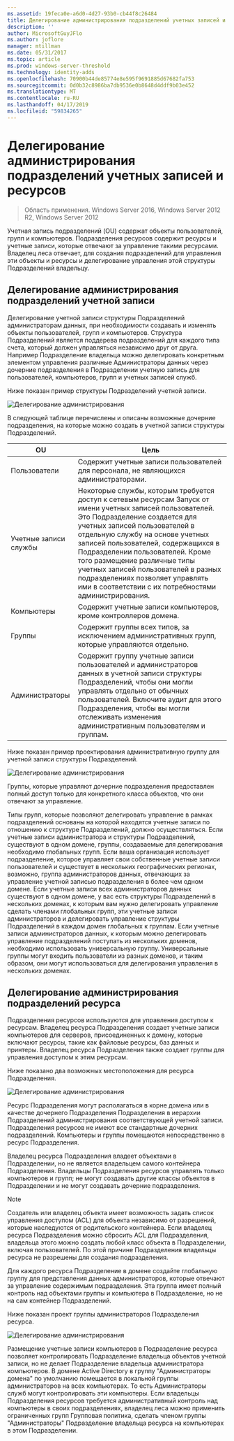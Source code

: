 ```yaml
---
ms.assetid: 19feca0e-a6d0-4d27-93b0-cb44f8c26484
title: Делегирование администрирования подразделений учетных записей и ресурсов
description: ''
author: MicrosoftGuyJFlo
ms.author: joflore
manager: mtillman
ms.date: 05/31/2017
ms.topic: article
ms.prod: windows-server-threshold
ms.technology: identity-adds
ms.openlocfilehash: 70900b44de85774e8e595f9691885d67682fa753
ms.sourcegitcommit: 0d0b32c8986ba7db9536e0b8648d4ddf9b03e452
ms.translationtype: MT
ms.contentlocale: ru-RU
ms.lasthandoff: 04/17/2019
ms.locfileid: "59834265"
---
```

# <a name="delegating-administration-of-account-ous-and-resource-ous"></a>Делегирование администрирования подразделений учетных записей и ресурсов

>Область применения. Windows Server 2016, Windows Server 2012 R2, Windows Server 2012

Учетная запись подразделений (OU) содержат объекты пользователей, групп и компьютеров. Подразделения ресурсов содержит ресурсы и учетные записи, которые отвечают за управление такими ресурсами. Владелец леса отвечает, для создания подразделений для управления эти объекты и ресурсы и делегирование управления этой структуры Подразделений владельцу.  
  
## <a name="delegating-administration-of-account-ous"></a>Делегирование администрирования подразделений учетной записи  
Делегирование учетной записи структуры Подразделений администраторам данных, при необходимости создавать и изменять объекты пользователей, групп и компьютеров. Структура Подразделений является поддерева подразделений для каждого типа счета, который должен управляться независимо друг от друга. Например Подразделение владельца можно делегировать конкретным элементом управления различные Администраторы данных через дочерние подразделения в Подразделении учетную запись для пользователей, компьютеров, групп и учетных записей служб.  
  
Ниже показан пример структуры Подразделений учетной записи.  
  
![Делегирование администрирования](media/Delegating-Administration-of-Account-OUs-and-Resource-OUs/66d38fbe-e8eb-42d7-abab-9526243bf6d9.gif)  
  
В следующей таблице перечислены и описаны возможные дочерние подразделения, на которые можно создать в учетной записи структуры Подразделений.  
  
|OU|Цель|  
|------|-----------|  
|Пользователи|Содержит учетные записи пользователей для персонала, не являющихся администраторами.|  
|Учетные записи службы|Некоторые службы, которым требуется доступ к сетевым ресурсам Запуск от имени учетных записей пользователей. Это Подразделение создается для учетных записей пользователей в отдельную службу на основе учетных записей пользователей, содержащихся в Подразделении пользователей. Кроме того размещение различные типы учетных записей пользователей в разных подразделениях позволяет управлять ими в соответствии с их потребностями администрирования.|  
|Компьютеры|Содержит учетные записи компьютеров, кроме контроллеров домена.|  
|Группы|Содержит группы всех типов, за исключением административных групп, которые управляются отдельно.|  
|Администраторы|Содержит группу учетные записи пользователей и администраторов данных в учетной записи структуры Подразделений, чтобы они могли управлять отдельно от обычных пользователей. Включите аудит для этого Подразделения, чтобы вы могли отслеживать изменения административным пользователям и группам.|  
  
Ниже показан пример проектирования административную группу для учетной записи структуры Подразделений.  
  
![Делегирование администрирования](media/Delegating-Administration-of-Account-OUs-and-Resource-OUs/be2cd2d2-6956-429c-a53a-369e6fe40b2b.gif)  
  
Группы, которые управляют дочерние подразделения предоставлен полный доступ только для конкретного класса объектов, что они отвечают за управление.  
  
Типы групп, которые позволяют делегировать управление в рамках подразделений основаны на которой находятся учетные записи по отношению к структуре Подразделений, должно осуществляться. Если учетные записи администратора и структуры Подразделений, существуют в одном домене, группы, создаваемые для делегирования необходимо глобальных групп. Если ваша организация использует подразделение, которое управляет свои собственные учетные записи пользователей и существует в нескольких географических регионах, возможно, группа администраторов данных, отвечающих за управление учетной записью подразделения в более чем одном домене. Если учетные записи всех администраторов данных существуют в одном домене, у вас есть структуры Подразделений в нескольких доменах, к которым вам нужно делегировать управление сделать членами глобальных групп, эти учетные записи администраторов и делегировать управление структуры Подразделений в каждом домен глобальных к группам. Если учетные записи администраторов данных, к которым можно делегировать управление подразделений поступать из нескольких доменов, необходимо использовать универсальную группу. Универсальные группы могут входить пользователи из разных доменов, и таким образом, они могут использоваться для делегирования управления в нескольких доменах.  
  
## <a name="delegating-administration-of-resource-ous"></a>Делегирование администрирования подразделений ресурса  
Подразделения ресурсов используются для управления доступом к ресурсам. Владелец ресурса Подразделения создает учетные записи компьютеров для серверов, присоединенных к домену, которые включают ресурсы, такие как файловые ресурсы, баз данных и принтеры. Владелец ресурса Подразделения также создает группы для управления доступом к этим ресурсам.  
  
Ниже показано два возможных местоположения для ресурса Подразделения.  
  
![Делегирование администрирования](media/Delegating-Administration-of-Account-OUs-and-Resource-OUs/6667a5ce-34d6-48a9-9974-b823ba70e2af.gif)  
  
Ресурс Подразделения могут располагаться в корне домена или в качестве дочернего Подразделения Подразделения в иерархии Подразделений администрирования соответствующей учетной записи. Подразделения ресурсов не имеют все стандартные дочерних подразделений. Компьютеры и группы помещаются непосредственно в ресурс Подразделения.  
  
Владелец ресурса Подразделения владеет объектами в Подразделении, но не является владельцем самого контейнера Подразделения. Владельцы Подразделения ресурсов управлять только компьютеров и групп; не могут создавать другие классы объектов в Подразделении и не могут создавать дочерние подразделения.  
  
> [!NOTE]  
> Создатель или владелец объекта имеет возможность задать список управления доступом (ACL) для объекта независимо от разрешений, которые наследуются от родительского контейнера. Если владелец ресурса Подразделения можно сбросить ACL для Подразделения, владельца этого можно создать любой класс объекта в Подразделении, включая пользователей. По этой причине Подразделения владельцы ресурса не разрешены для создания подразделения.  
  
Для каждого ресурса Подразделение в домене создайте глобальную группу для представления данных администраторов, которые отвечают за управление содержимым подразделения. Эта группа имеет полный контроль над объектами группы и компьютера в Подразделение, но не на сам контейнер Подразделений.  
  
Ниже показан проект группы администраторов Подразделения ресурса.  
  
![Делегирование администрирования](media/Delegating-Administration-of-Account-OUs-and-Resource-OUs/8a3f7714-a3bf-43f7-b999-6070543248b0.gif)  
  
Размещение учетные записи компьютеров в Подразделение ресурса позволяет контролировать Подразделение владельца объектов учетной записи, но не делает Подразделение владельца администратора компьютеров. В домене Active Directory в группу "Администраторы домена" по умолчанию помещается в локальной группы администраторов на всех компьютерах. То есть Администраторы служб могут контролировать эти компьютеры. Если владельцы Подразделения ресурсов требуется административный контроль над компьютеры в своих подразделениях, владелец леса можно применить ограниченных групп Групповая политика, сделать членом группы "Администраторы" Подразделение владельца ресурса на компьютерах в этом Подразделении.  
  


